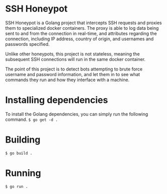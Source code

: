 # SSH Honeypot
SSH Honeypot is a Golang project that intercepts SSH requests and proxies them to specialized docker containers. The proxy is able to log data being sent to and from the connection in real-time, and attributes regarding the connection, including IP address, country of origin, and usernames and passwords specified.

Unlike other honeypots, this project is not stateless, meaning the subsequent SSH connections will run in the same docker container.

The point of this project is to detect bots attempting to brute force username and password information, and let them in to see what commands they run and how they interface with a machine.

# Installing dependencies
To install the Golang dependencies, you can simply run the following command.
```$ go get -d .```

# Building
```$ go build .```

# Running
```$ go run .```